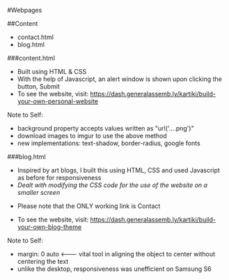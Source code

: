 #Webpages

##Content
- contact.html
- blog.html


###content.html
- Built using HTML & CSS
- With the help of Javascript, an alert window is shown upon clicking the button, Submit
- To see the website, visit: https://dash.generalassemb.ly/kartiki/build-your-own-personal-website 

Note to Self:
- background property accepts values written as "url('....png')"
- download images to imgur to use the above method
- new implementations: text-shadow, border-radius, google fonts

###blog.html
- Inspired by art blogs, I built this using HTML, CSS and used Javascript as before for responsiveness
- <i>Dealt with modifying the CSS code for the use of the website on a smaller screen</i>
* Please note that the ONLY working link is Contact
- To see the website, visit: https://dash.generalassemb.ly/kartiki/build-your-own-blog-theme

Note to Self:
- margin: 0 auto <--- vital tool in aligning the object to center without centering the text
- unlike the desktop, responsiveness was unefficient on Samsung S6

